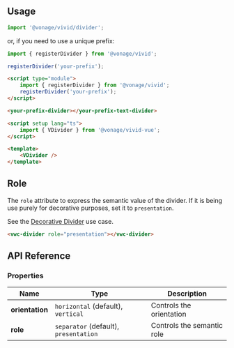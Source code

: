 ## Usage

<vwc-tabs>
<vwc-tab label="Web component"></vwc-tab>
<vwc-tab-panel>

```js
import '@vonage/vivid/divider';
```

or, if you need to use a unique prefix:

```js
import { registerDivider } from '@vonage/vivid';

registerDivider('your-prefix');
```

```html preview
<script type="module">
	import { registerDivider } from '@vonage/vivid';
	registerDivider('your-prefix');
</script>

<your-prefix-divider></your-prefix-text-divider>
```

</vwc-tab-panel>
<vwc-tab label="Vue"></vwc-tab>
<vwc-tab-panel>

```html
<script setup lang="ts">
	import { VDivider } from '@vonage/vivid-vue';
</script>

<template>
	<VDivider />
</template>
```

</vwc-tab-panel>
</vwc-tabs>

## Role

The `role` attribute to express the semantic value of the divider. If it is being use purely for decorative purposes, set it to `presentation`.

See the [Decorative Divider](/components/divider/use-cases/#decorative-divider) use case.

```html preview
<vwc-divider role="presentation"></vwc-divider>
```

## API Reference

### Properties

<div class="table-wrapper">

| Name            | Type                                  | Description                |
| --------------- | ------------------------------------- | -------------------------- |
| **orientation** | `horizontal` (default), `vertical`    | Controls the orientation   |
| **role**        | `separator` (default), `presentation` | Controls the semantic role |

</div>
